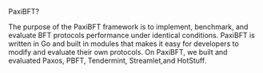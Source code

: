 
PaxiBFT? 

The purpose of the PaxiBFT framework is to implement, benchmark, and evaluate BFT protocols performance under identical conditions. PaxiBFT is written in Go and built in modules that makes it easy for developers to modify and evaluate their own protocols. On PaxiBFT, we built and evaluated Paxos, PBFT, Tendermint, Streamlet,and HotStuff.
